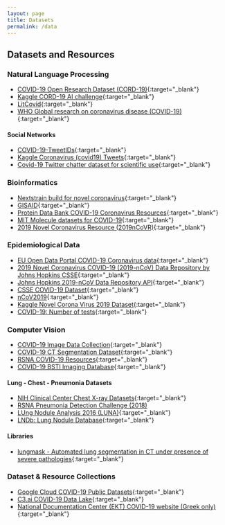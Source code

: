 ```yaml
---
layout: page
title: Datasets
permalink: /data
---
```

## Datasets and Resources

### Natural Language Processing

- [COVID-19 Open Research Dataset (CORD-19)](https://pages.semanticscholar.org/coronavirus-research){:target="_blank"}
- [Kaggle CORD-19 AI challenge](https://www.kaggle.com/allen-institute-for-ai/CORD-19-research-challenge){:target="_blank"}
- [LitCovid](https://www.ncbi.nlm.nih.gov/research/pubtator/index.html?view=docsum&query=$LitCovid){:target="_blank"}
- [WHO Global research on coronavirus disease (COVID-19)](https://www.who.int/emergencies/diseases/novel-coronavirus-2019/global-research-on-novel-coronavirus-2019-ncov){:target="_blank"}

#### Social Networks

- [COVID-19-TweetIDs](https://github.com/echen102/COVID-19-TweetIDs){:target="_blank"}
- [Kaggle Coronavirus (covid19) Tweets](https://www.kaggle.com/smid80/coronavirus-covid19-tweets){:target="_blank"}
- [Covid-19 Twitter chatter dataset for scientific use](https://github.com/thepanacealab/covid19_twitter){:target="_blank"}

### Bioinformatics

- [Nextstrain build for novel coronavirus](https://github.com/nextstrain/ncov){:target="_blank"}
- [GISAID](https://www.gisaid.org/){:target="_blank"}
- [Protein Data Bank COVID-19 Coronavirus Resources](http://www.rcsb.org/news?year=2020&article=5e3c4bcba5007a04a313edcc){:target="_blank"}
- [ΜΙΤ Molecule datasets for COVID-19](https://www.aicures.mit.edu/tasks){:target="_blank"}
- [2019 Novel Coronavirus Resource (2019nCoVR)](https://bigd.big.ac.cn/ncov?lang=en){:target="_blank"}

### Epidemiological Data

- [EU Open Data Portal COVID-19 Coronavirus data](https://data.europa.eu/euodp/en/data/dataset/covid-19-coronavirus-data){:target="_blank"}
- [2019 Novel Coronavirus COVID-19 (2019-nCoV) Data Repository by Johns Hopkins CSSE](https://github.com/CSSEGISandData/COVID-19){:target="_blank"}
- [Johns Hopkins 2019-nCoV Data Repository API](https://covid19api.com/){:target="_blank"}
- [CSSE COVID-19 Dataset](https://github.com/CSSEGISandData/COVID-19/tree/master/csse_covid_19_data/){:target="_blank"}
- [nCoV2019](https://github.com/beoutbreakprepared/nCoV2019){:target="_blank"}
- [Kaggle Novel Corona Virus 2019 Dataset](https://www.kaggle.com/sudalairajkumar/novel-corona-virus-2019-dataset){:target="_blank"}
- [COVID-19: Number of tests](https://docs.google.com/spreadsheets/d/1_WihbCriZ9E5GovFnWE1J8vMNcdfI66FPfGZ-UVKWiM/edit?fbclid=IwAR0UoIdLMsKwjqwkOm3zRZ3upKzI6U8aFowPKu-zVYNJdy1VFB-e0ltk26Q#gid=0){:target="_blank"}

### Computer Vision

- [COVID-19 Image Data Collection](https://github.com/ieee8023/covid-chestxray-dataset){:target="_blank"}
- [COVID-19 CT Segmentation Dataset](http://medicalsegmentation.com/covid19/){:target="_blank"}
- [RSNA COVID-19 Resources](https://www.rsna.org/covid-19){:target="_blank"}
- [COVID-19 BSTI Imaging Database](https://www.bsti.org.uk/training-and-education/covid-19-bsti-imaging-database/){:target="_blank"}

#### Lung - Chest - Pneumonia Datasets

- [NIH Clinical Center Chest X-ray Datasets](https://www.nih.gov/news-events/news-releases/nih-clinical-center-provides-one-largest-publicly-available-chest-x-ray-datasets-scientific-community){:target="_blank"}
- [RSNA Pneumonia Detection Challenge (2018)](https://www.rsna.org/en/education/ai-resources-and-training/ai-image-challenge/RSNA-Pneumonia-Detection-Challenge-2018)
- [LUng Nodule Analysis 2016 (LUNA)](https://luna16.grand-challenge.org/Data/){:target="_blank"}
- [LNDb: Lung Nodule Database](https://lndb.grand-challenge.org/Data/){:target="_blank"}

#### Libraries

- [lungmask - Automated lung segmentation in CT under presence of severe pathologies](https://github.com/JoHof/lungmask){:target="_blank"}

### Dataset & Resource Collections

- [Google Cloud COVID-19 Public Datasets](https://console.cloud.google.com/marketplace/details/bigquery-public-datasets/covid19-dataset-list?pli=1){:target="_blank"}
- [C3.ai COVID-19 Data Lake](https://c3.ai/covid/){:target="_blank"}
- [National Documentation Center (EKT) COVID-19 website (Greek only)](http://www.ekt.gr/el/covid-19){:target="_blank"}
